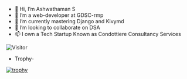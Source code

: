 - 👋 Hi, I’m Ashwathaman S
- 👀 I’m a web-developer at GDSC-rmp
- 🌱 I’m currently mastering Django and Kivymd
- 💞️ I’m looking to collaborate on DSA
- 📫 I own a Tech Startup Known as Condottiere Consultancy Services

![Visitor](https://visitor-badge.laobi.icu/badge?page_id=Ashwaaahere.Ashwaaahere)


- Trophy-

[![trophy](https://github-profile-trophy.vercel.app/?username=Ashwaaahere)](https://github.com/ryo-ma/github-profile-trophy)
